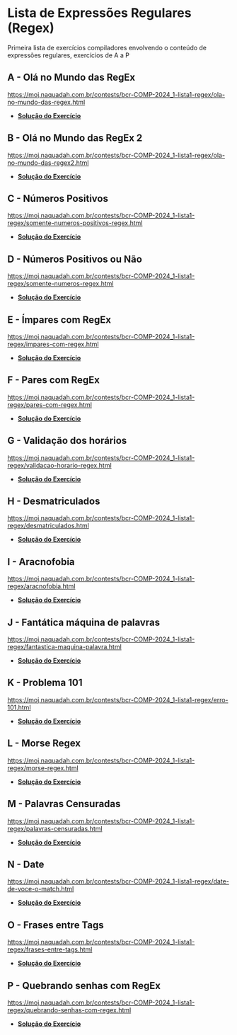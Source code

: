 # Lista de Expressões Regulares (Regex)

Primeira lista de exercícios compiladores envolvendo o conteúdo de expressões regulares, exercícios de A a P

## A - Olá no Mundo das RegEx

https://moj.naquadah.com.br/contests/bcr-COMP-2024_1-lista1-regex/ola-no-mundo-das-regex.html

- **[Solução do Exercício](olaMundo.grepe)**

## B - Olá no Mundo das RegEx 2

https://moj.naquadah.com.br/contests/bcr-COMP-2024_1-lista1-regex/ola-no-mundo-das-regex2.html

- **[Solução do Exercício](olaMundo2.grepe)**

## C - Números Positivos

https://moj.naquadah.com.br/contests/bcr-COMP-2024_1-lista1-regex/somente-numeros-positivos-regex.html

- **[Solução do Exercício](numerosPositivos.grepe)**

## D - Números Positivos ou Não

https://moj.naquadah.com.br/contests/bcr-COMP-2024_1-lista1-regex/somente-numeros-regex.html

- **[Solução do Exercício](positivosOuNao.grepe)**

## E - Ímpares com RegEx

https://moj.naquadah.com.br/contests/bcr-COMP-2024_1-lista1-regex/impares-com-regex.html

- **[Solução do Exercício](impares.grepe)**

## F - Pares com RegEx

https://moj.naquadah.com.br/contests/bcr-COMP-2024_1-lista1-regex/pares-com-regex.html

- **[Solução do Exercício](pares.grepe)**

## G - Validação dos horários

https://moj.naquadah.com.br/contests/bcr-COMP-2024_1-lista1-regex/validacao-horario-regex.html

- **[Solução do Exercício](validacaoHorario.grepe)**

## H - Desmatriculados

https://moj.naquadah.com.br/contests/bcr-COMP-2024_1-lista1-regex/desmatriculados.html

- **[Solução do Exercício](desmatriculados.grepe)**

## I - Aracnofobia

https://moj.naquadah.com.br/contests/bcr-COMP-2024_1-lista1-regex/aracnofobia.html

- **[Solução do Exercício](aracnofobia.grepe)**

## J - Fantática máquina de palavras

https://moj.naquadah.com.br/contests/bcr-COMP-2024_1-lista1-regex/fantastica-maquina-palavra.html

- **[Solução do Exercício](fabricaPalavras.grepe)**

## K - Problema 101

https://moj.naquadah.com.br/contests/bcr-COMP-2024_1-lista1-regex/erro-101.html

- **[Solução do Exercício](problema101.grepe)**

## L - Morse Regex

https://moj.naquadah.com.br/contests/bcr-COMP-2024_1-lista1-regex/morse-regex.html

- **[Solução do Exercício](morseRegex.grepe)**

## M - Palavras Censuradas

https://moj.naquadah.com.br/contests/bcr-COMP-2024_1-lista1-regex/palavras-censuradas.html

- **[Solução do Exercício](palavrasCensuradas.grepe)**

## N - Date

https://moj.naquadah.com.br/contests/bcr-COMP-2024_1-lista1-regex/date-de-voce-o-match.html

- **[Solução do Exercício](date.grepe)**

## O - Frases entre Tags

https://moj.naquadah.com.br/contests/bcr-COMP-2024_1-lista1-regex/frases-entre-tags.html

- **[Solução do Exercício](tags.grepe)**

## P - Quebrando senhas com RegEx

https://moj.naquadah.com.br/contests/bcr-COMP-2024_1-lista1-regex/quebrando-senhas-com-regex.html

- **[Solução do Exercício](quebrandoSenhas.grepe)**